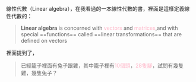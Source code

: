 線性代數（Linear algebra），在我看過的一本線性代數的書，裡面是這樣定義線性代數的：

>**Linear algebra** is concerned with <font color=ffb3c6>vectors</font> and <font color=ffb3c6>matrices</font>,and with special ==functions== called ==linear transformations== that are defined on vectors

裡面提到了，

>已經籠子裡面有兔子跟雞，其中籠子裡有<font color = ffb3c6>10個頭</font>，<font color = ffb3c6>28隻腳</font>，試問有幾隻雞，幾隻兔子？

